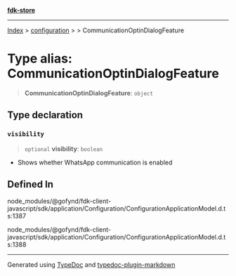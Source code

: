 [**fdk-store**](../../../README.md)
***

[Index](../../../API.md) > [configuration](../../README.md) > [<internal>](../README.md) > CommunicationOptinDialogFeature

# Type alias: CommunicationOptinDialogFeature

> **CommunicationOptinDialogFeature**: `object`

## Type declaration

### `visibility`

> `optional` **visibility**: `boolean`

- Shows whether WhatsApp communication is enabled

## Defined In

node\_modules/@gofynd/fdk-client-javascript/sdk/application/Configuration/ConfigurationApplicationModel.d.ts:1387

node\_modules/@gofynd/fdk-client-javascript/sdk/application/Configuration/ConfigurationApplicationModel.d.ts:1388

***
Generated using [TypeDoc](https://typedoc.org/) and [typedoc-plugin-markdown](https://www.npmjs.com/package/typedoc-plugin-markdown)
